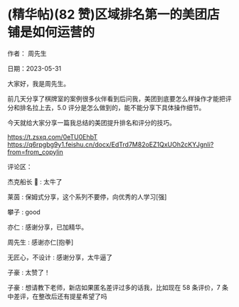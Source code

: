 
# (精华帖)(82 赞)区域排名第一的美团店铺是如何运营的

作者：  周先生

日期：2023-05-31

大家好，我是周先生。

前几天分享了棋牌室的案例很多伙伴看到后问我，美团到底要怎么样操作才能把评分和排名拉上去，5.0 评分是怎么做到的，能不能分享下具体操作细节。

今天就给大家分享一篇我总结的美团提升排名和评分的技巧。

https://t.zsxq.com/0eTU0EhbT https://q6rpgbg9y1.feishu.cn/docx/EdTrd7M82oEZ1QxUOh2cKYJgnIi?from=from_copylin

评论区：

  杰克船长  🍼 : 太牛了

莱茵 : 保姆式分享，这个系列不要停，向优秀的人学习[强]

攀子 : good

亦仁 : 感谢分享，已加精华。

周先生 : 感谢亦仁[抱拳]

无匠心，不设计 : 感谢分享，太牛逼了

子豪 : 太赞了！

子豪 : 想请教下老师，新店如果匿名差评过多的话我，比如现在 58 条评价，7 条中差评，在整改后还有提星希望了吗


